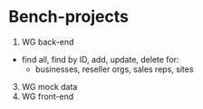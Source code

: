 ﻿# Bench-projects

1. WG back-end
  - find all, find by ID, add, update, delete for:
    - businesses, reseller orgs, sales reps, sites
3. WG mock data
4. WG front-end
